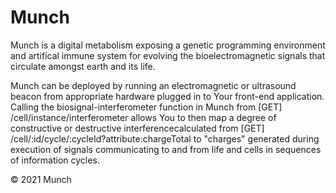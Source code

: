 <!-- Comment -->

# Munch

Munch is a digital metabolism exposing a genetic programming environment and artifical immune system for evolving the bioelectromagnetic signals that circulate amongst earth and its life.

Munch can be deployed by running an electromagnetic or ultrasound beacon from appropriate hardware plugged in to Your front-end application. Calling the biosignal-interferometer function in Munch from [GET] /cell/instance/interferometer allows You to then map a degree of constructive or destructive interferencecalculated from [GET] /cell/:id/cycle/:cycleId?attribute:chargeTotal to "charges" generated during execution of signals communicating to and from life and cells in sequences of information cycles. 

© 2021 Munch 
